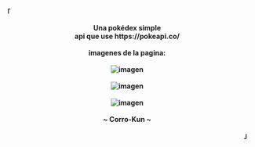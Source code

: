 <p align="left"><strong><samp>「</samp></strong></p>

<p align="center">
    <b>
        Una pokédex simple
        <br>
        api que use https://pokeapi.co/
        <br>
        <br>
        imagenes de la pagina:
        <br>
        <br>
        <img src="public/present 1" alt="imagen">
        <br>
        <br>
        <img src="public/present 2" alt="imagen">
        <br>
        <br>
	<img src="public/present 3" alt="imagen">
        <br>
        <br>
        ~ Corro-Kun ~
    </b>
</p>

<p align="right"><strong><samp>」</samp></strong></p>

<br>